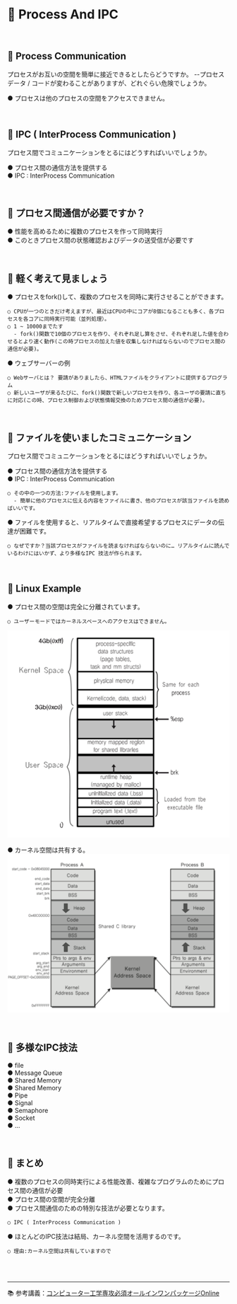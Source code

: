 # 🔑 Process And IPC

<br>

## 📌 Process Communication

プロセスがお互いの空間を簡単に接近できるとしたらどうですか。 --プロセスデータ / コードが変わることがありますが、どれぐらい危険でしょうか。

● プロセスは他のプロセスの空間をアクセスできません。<br>

<br>

## 📌 IPC ( InterProcess Communication )

プロセス間でコミュニケーションをとるにはどうすればいいでしょうか。

● プロセス間の通信方法を提供する<br>
● IPC : InterProcess Communication <br>

<br>

## 📌 プロセス間通信が必要ですか？

● 性能を高めるために複数のプロセスを作って同時実行<br>
● このときプロセス間の状態確認およびデータの送受信が必要です<br>

<br>

## 📌 軽く考えて見ましょう

● プロセスをfork()して、複数のプロセスを同時に実行させることができます。
```
○ CPUが一つのときだけ考えますが、最近はCPUの中にコアが8個になることも多く、各プロセスを各コアに同時実行可能（並列処理）。
○ 1 ~ 10000までたす
  - fork()関数で10個のプロセスを作り、それぞれ足し算をさせ、それぞれ足した値を合わせるとより速く動作(この時プロセスの加えた値を収集しなければならないのでプロセス間の通信が必要)。
```
● ウェブサーバーの例
```
○ Webサーバとは？ 要請がありましたら、HTMLファイルをクライアントに提供するプログラム
○ 新しいユーザが来るたびに、fork()関数で新しいプロセスを作り、各ユーザの要請に直ちに対応(この時、プロセス制御および状態情報交換のためプロセス間の通信が必要)。
```

<br>

## 📌 ファイルを使いましたコミュニケーション

プロセス間でコミュニケーションをとるにはどうすればいいでしょうか。

● プロセス間の通信方法を提供する<br>
● IPC : InterProcess Communication
```
○ その中の一つの方法:ファイルを使用します。
  - 簡単に他のプロセスに伝える内容をファイルに書き、他のプロセスが該当ファイルを読めばいいです。
```
● ファイルを使用すると、リアルタイムで直接希望するプロセスにデータの伝達が困難です。
```
○ なぜですか？当該プロセスがファイルを読まなければならないのに… リアルタイムに読んでいるわけにはいかず、より多様なIPC 技法が作られます。
```

<br>

## 📌 Linux Example

● プロセス間の空間は完全に分離されています。
```
○ ユーザーモードではカーネルスペースへのアクセスはできません。
```
![LinuxProcess](./image/linux_process.png)

● カーネル空間は共有する。<br>
![KernelSpace](./image/kernel_space.png)

<br>

## 📌 多様なIPC技法

● file<br>
● Message Queue<br>
● Shared Memory<br>
● Shared Memory<br>
● Pipe<br>
● Signal<br>
● Semaphore<br>
● Socket<br>
● ...

<br>

## 📌 まとめ

● 複数のプロセスの同時実行による性能改善、複雑なプログラムのためにプロセス間の通信が必要<br>
● プロセス間の空間が完全分離<br>
● プロセス間通信のための特別な技法が必要となります。
```
○ IPC ( InterProcess Communication )
```
● ほとんどのIPC技法は結局、カーネル空間を活用するのです。
```
○ 理由:カーネル空間は共有していますので
```

<br>
<br>

---

📚 参考講義：[コンピューター工学専攻必須オールインワンパッケージOnline](https://fastcampus.co.kr/dev_online_cs)